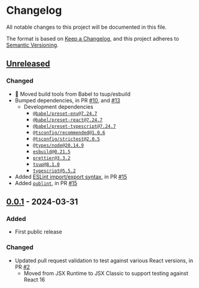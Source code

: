 # Changelog

All notable changes to this project will be documented in this file.

The format is based on [Keep a Changelog](https://keepachangelog.com/en/1.0.0/),
and this project adheres to [Semantic Versioning](https://semver.org/spec/v2.0.0.html).

## [Unreleased]

### Changed

- 💢 Moved build tools from Babel to tsup/esbuild
- Bumped dependencies, in PR [#10](https://github.com/compulim/inject-meta-tag/pull/10), and [#13](https://github.com/compulim/inject-meta-tag/pull/13)
   - Development dependencies
      - [`@babel/preset-env@7.24.7`](https://npmjs.com/package/@babel/preset-env/v/7.24.7)
      - [`@babel/preset-react@7.24.7`](https://npmjs.com/package/@babel/preset-react/v/7.24.7)
      - [`@babel/preset-typescript@7.24.7`](https://npmjs.com/package/@babel/preset-typescript/v/7.24.7)
      - [`@tsconfig/recommended@1.0.6`](https://npmjs.com/package/@tsconfig/recommended/v/1.0.6)
      - [`@tsconfig/strictest@2.0.5`](https://npmjs.com/package/@tsconfig/strictest/v/2.0.5)
      - [`@types/node@20.14.9`](https://npmjs.com/package/@types/node/v/20.14.9)
      - [`esbuild@0.21.5`](https://npmjs.com/package/esbuild/v/0.21.5)
      - [`prettier@3.3.2`](https://npmjs.com/package/prettier/v/3.3.2)
      - [`tsup@8.1.0`](https://npmjs.com/package/tsup/v/8.1.0)
      - [`typescript@5.5.2`](https://npmjs.com/package/typescript/v/5.5.2)
- Added [ESLint import/export syntax](https://npmjs.com/package/eslint-plugin-import), in PR [#15](https://github.com/compulim/inject-meta-tag/pull/15)
- Added [`publint`](https://npmjs.com/package/publint), in PR [#15](https://github.com/compulim/inject-meta-tag/pull/15)

## [0.0.1] - 2024-03-31

### Added

- First public release

### Changed

- Updated pull request validation to test against various React versions, in PR [#2](https://github.com/compulim/inject-meta-tag/pull/2)
   - Moved from JSX Runtime to JSX Classic to support testing against React 16

[Unreleased]: https://github.com/compulim/inject-meta/compare/v0.0.1...HEAD
[0.0.1]: https://github.com/compulim/inject-meta/releases/tag/v0.0.1
